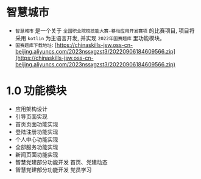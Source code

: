 # 智慧城市
- `智慧城市` 是一个关于 `全国职业院校技能大赛-移动应用开发赛项` 的比赛项目, 项目将采用 `kotlin` 为主语言开发, 并实现 `2022年国赛题库` 里功能模块。
- `国赛题库下载地址`: [https://chinaskills-jsw.oss-cn-beijing.aliyuncs.com/2023nssxgzst3/20220906184609566.zip](https://chinaskills-jsw.oss-cn-beijing.aliyuncs.com/2023nssxgzst3/20220906184609566.zip)

# 1.0 功能模块
- 应用架构设计
- 引导页面实现
- 首页页面功能实现
- 登陆注册功能实现
- 个人中心功能实现
- 全部服务功能实现
- 新闻页面功能实现
- 智慧党建部分功能开发 首页、党建动态
- 智慧党建部分功能开发 党员学习